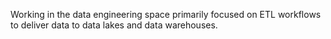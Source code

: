 Working in the data engineering space primarily focused on ETL workflows to deliver data to data lakes and data warehouses.
